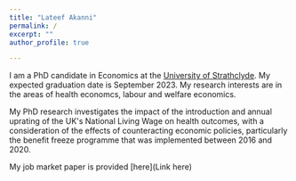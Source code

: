 ```yaml
---
title: "Lateef Akanni"
permalink: /
excerpt: ""
author_profile: true

---
```



I am a PhD candidate in Economics at the [University of Strathclyde](https://www.strath.ac.uk/business/economics/).
My expected graduation date is September 2023. My research interests are in the areas of  health economcs, labour and welfare economics.

My PhD research investigates the impact of the introduction and annual uprating of the UK's National Living Wage on health outcomes, with a consideration of the effects of counteracting economic policies, particularly the benefit freeze programme that was implemented between 2016 and 2020.

My job market paper is provided [here](Link here)
